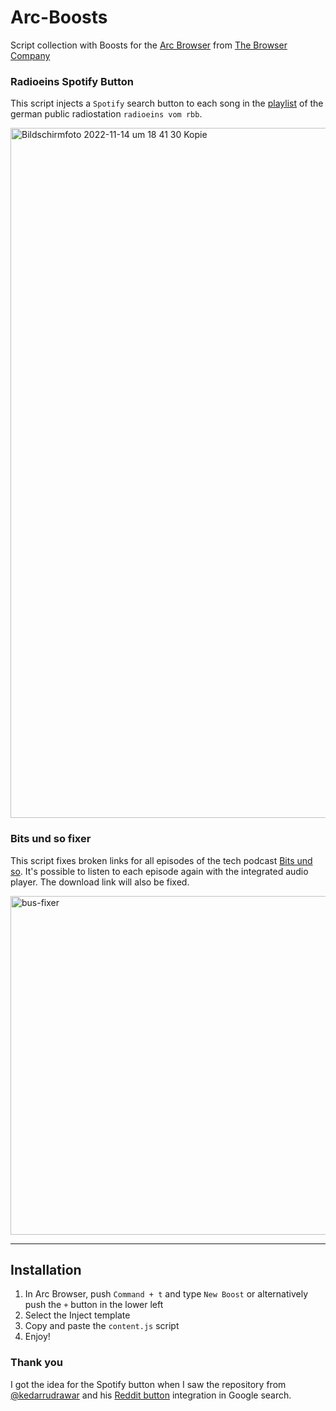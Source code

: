 # Arc-Boosts
Script collection with Boosts for the [Arc Browser](https://arc.net/) from [The Browser Company](https://thebrowser.company/)

### Radioeins Spotify Button

This script injects a `Spotify` search button to each song in the [playlist](https://www.radioeins.de/musik/playlists.htm/from=15-11-2022_00-00/to=16-11-2022_00-00/sendung=%21content%21rbb%21rad%21programm%21sendungen%21der_schoene_morgen%21index.html) of the german public radiostation `radioeins vom rbb`. 

<img width="1104" alt="Bildschirm­foto 2022-11-14 um 18 41 30 Kopie" src="https://user-images.githubusercontent.com/9810829/201944048-89d8c505-bd72-41e4-9bc6-5b3e3bd81705.png">

### Bits und so fixer

This script fixes broken links for all episodes of the tech podcast [Bits und so](https://www.bitsundso.de). It's possible to listen to each episode again with the integrated audio player. The download link will also be fixed.

<img width="542" alt="bus-fixer" src="https://user-images.githubusercontent.com/9810829/205464026-fab356d9-7a38-4770-bae7-5e10348a2e73.png">

---

## Installation
1. In Arc Browser, push `Command + t` and type `New Boost` or alternatively push the `+` button in the lower left
2. Select the Inject template
3. Copy and paste the `content.js` script
4. Enjoy!

### Thank you
I got the idea for the Spotify button when I saw the repository from [@kedarrudrawar](https://github.com/kedarrudrawar) and his [Reddit button](https://github.com/kedarrudrawar/Arc-Boosts) integration in Google search.
